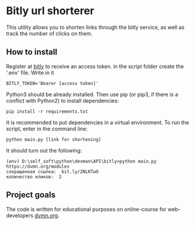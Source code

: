 # Bitly url shorterer

This utility allows you to shorten links through the bitly service, as well as track the number of clicks on them.
    
## How to install

Register at [bitly](https://app.bitly.com/) to receive an access token. in the script folder create the '.env' file. 
Write in it 
```
BITLY_TOKEN='Bearer [access token]'
```
Python3 should be already installed. Then use pip (or pip3, if there is a conflict with Python2) to install dependencies:
```
pip install -r requirements.txt
```
It is recommended to put dependencies in a virtual environment.
To run the script, enter in the command line:
```
python main.py [link for shortening]
```
	
It should turn out the following:
```
(env) D:\self_soft\python\devman\API\bitly>python main.py https://dvmn.org/modules
сокращенная ссылка:  bit.ly/2NLKTwO
количество кликов:  2
```
## Project goals
The code is written for educational purposes on online-course for web-developers [dvmn.org](https://dvmn.org/).
